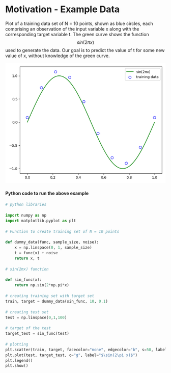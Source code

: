 # Motivation - Example Data

Plot of a training data set of N = 10 points, shown as blue circles, each comprising an observation of the input variable x along with the corresponding target variable t. The green curve shows the function $$sin(2\pi x)$$ used to generate the data. Our goal is to predict the value of t for some new value of x, without knowledge of the green curve.

![Curve fitting](.gitbook/assets/ploy.png)

#### Python code to run the above example

```python
# python libraries

import numpy as np
import matplotlib.pyplot as plt

# Function to create training set of N = 10 points

def dummy_data(func, sample_size, noise):
    x = np.linspace(0, 1, sample_size)
    t = func(x) + noise
    return x, t

# sin(2πx) function

def sin_func(x):
    return np.sin(2*np.pi*x)

# creating training set with target set
train, target = dummy_data(sin_func, 10, 0.1)

# creating test set
test = np.linspace(0,1,100)

# target of the test
target_test = sin_func(test)

# plotting
plt.scatter(train, target, facecolor="none", edgecolor="b", s=50, label="training data")
plt.plot(test, target_test, c="g", label="$\sin(2\pi x)$")
plt.legend()
plt.show()
```



